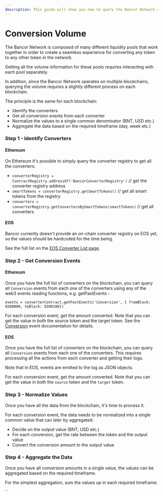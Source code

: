 ```yaml
---
description: This guide will show you how to query the Bancor Network conversion volume.
---
```


# Conversion Volume

The Bancor Network is composed of many different liquidity pools that work together in order to create a seamless experience for converting any token to any other token in the network.

Getting all the volume information for these pools requires interacting with each pool separately.

In addition, since the Bancor Network operates on multiple blockchains, querying the volume requires a slightly different process on each blockchain.

The principle is the same for each blockchain:

* Identify the converters
* Get all conversion events from each converter
* Normalize the values to a single common denominator \(BNT, USD etc.\)
* Aggregate the data based on the required timeframe \(day, week etc.\)

### Step 1 - Identify Converters

#### Ethereum

On Ethereum it's possible to simply query the converter registry to get all the converters:

* `converterRegistry = ContractRegistry.addressOf('BancorConverterRegistry')` // get the converter registry address
* `smartTokens = converterRegistry.getSmartTokens()` // get all smart tokens from the registry
* `converters = converterRegistry.getConvertersBySmartTokens(smartTokens)` // get all converters

#### EOS

Bancor currently doesn't provide an on-chain converter registry on EOS yet, so the values should be hardcoded for the time being.

See the full list on the [EOS Converter List page](https://docs.bancor.network/bancorx/network-data-and-stats/eos-converter-list).

### Step 2 - Get Conversion Events

#### Ethereum

Once you have the full list of converters on the blockchain, you can query all `Conversion` events from each one of the converters using any of the web3 events reading functions, e.g. getPastEvents -

`events = converterContract.getPastEvents('Conversion', { fromBlock: 9200000, toBlock: 9200100})`

For each conversion event, get the amount converted. Note that you can get the value in both the source token and the target token. See the [Conversion](https://docs.bancor.network/ethereum-contracts/converter/bancorconverter#BancorConverter-Conversion-address-address-address-uint256-uint256-int256-) event documentation for details.

#### EOS

Once you have the full list of converters on the blockchain, you can query all `Conversion` events from each one of the converters. This requires processing all the actions from each converter and getting their logs.

Note that in EOS, events are emitted to the log as JSON objects.

For each conversion event, get the amount converted. Note that you can get the value in both the `source` token and the `target` token.

### Step 3 - Normalize Values

Once you have all the data from the blockchain, it's time to process it.

For each conversion event, the data needs to be normalized into a single common value that can later by aggregated:

* Decide on the output value \(BNT, USD etc.\)
* For each conversion, get the rate between the token and the output value
* Convert the conversion amount to the output value

### Step 4 - Aggregate the Data

Once you have all conversion amounts in a single value, the values can be aggregated based on the required timeframe.

For the simplest aggregation, sum the values up in each required timeframe.

\`\`



